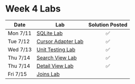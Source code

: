 # Week 4 Labs

| Date | Lab | Solution Posted |
| --- | --- |:---:|
| Mon 7/11 | [SQLite Lab](https://github.com/ga-adi-nyc/SQLite-Lab) | &#x2705; |
| Tue 7/12 | [Cursor Adapter Lab](https://github.com/ga-adi-nyc/CursorAdapter-Lab) | &#x2705; |
| Wed 7/13 | [Unit Testing Lab](https://github.com/ga-adi-nyc/Unit-Testing-Lab) | &#x2705; |
| Thu 7/14 | [Search View Lab](https://github.com/ga-adi-nyc/Search-View-Lab) | &#x2705; |
| Thu 7/14 | [Detail View Lab](https://github.com/ga-adi-nyc/Detail-View-Lab) | &#x2705; |
| Fri 7/15 | [Joins Lab](https://github.com/ga-adi-nyc/Joins-Lab) | &#x0020; |
